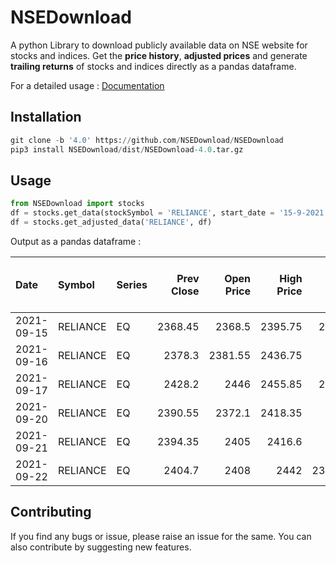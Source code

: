 # **NSEDownload** #

A python Library to download publicly available data on NSE website for stocks and indices. Get the **price history**, **adjusted prices** and generate **trailing returns** of stocks and indices directly as a pandas dataframe.

For a detailed usage : <a href="https://nsedownload.github.io/NSEDownload/">Documentation</a>

## **Installation** ##

```python
git clone -b '4.0' https://github.com/NSEDownload/NSEDownload
pip3 install NSEDownload/dist/NSEDownload-4.0.tar.gz 
```

## **Usage** ##

```python
from NSEDownload import stocks
df = stocks.get_data(stockSymbol = 'RELIANCE', start_date = '15-9-2021', end_date = '1-10-2021')
df = stocks.get_adjusted_data('RELIANCE', df)
```
Output as a pandas dataframe :

| Date                | Symbol   | Series   |   Prev Close |   Open Price |   High Price |   Low Price |   Last Price |   Close Price |   Average Price |   Total Traded Quantity |    Turnover |   No. of Trades |   Deliverable Qty |   % Dly Qt to Traded Qty |
|:--------------------|:---------|:---------|-------------:|-------------:|-------------:|------------:|-------------:|--------------:|----------------:|------------------------:|------------:|----------------:|------------------:|-------------------------:|
| 2021-09-15 | RELIANCE | EQ       |      2368.45 |      2368.5  |      2395.75 |     2368.5  |      2379.4  |       2378.3  |         2380.39 |                 4186300 | 9.96505e+09 |          168130 |           2310144 |                    55.18 |
| 2021-09-16 | RELIANCE | EQ       |      2378.3  |      2381.55 |      2436.75 |     2367    |      2424    |       2428.2  |         2408.55 |                 6206657 | 1.49491e+10 |          214010 |           2473588 |                    39.85 |
| 2021-09-17 | RELIANCE | EQ       |      2428.2  |      2446    |      2455.85 |     2375.6  |      2387    |       2390.55 |         2410.13 |                16098099 | 3.87986e+10 |          278098 |           9460717 |                    58.77 |
| 2021-09-20 | RELIANCE | EQ       |      2390.55 |      2372.1  |      2418.35 |     2370    |      2391.85 |       2394.35 |         2398.57 |                 5436385 | 1.30396e+10 |          171011 |           3042705 |                    55.97 |
| 2021-09-21 | RELIANCE | EQ       |      2394.35 |      2405    |      2416.6  |     2384    |      2400    |       2404.7  |         2401.93 |                 4576111 | 1.09915e+10 |          149803 |           2365643 |                    51.7  |
| 2021-09-22 | RELIANCE | EQ       |      2404.7  |      2408    |      2442    |     2398.25 |      2430.8  |       2430.5  |         2426.47 |                 5074612 | 1.23134e+10 |          179090 |           2811116 |                    55.4  |

## **Contributing** ##
If you find any bugs or issue, please raise an issue for the same. You can also contribute by suggesting new features.